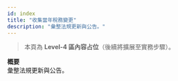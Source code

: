 ```yaml
---
id: index
title: "收集當年稅務變更"
description: "彙整法規更新與公告。"
---
```


> 本頁為 **Level-4 區內容占位**（後續將擴展至實務步驟）。

**概要**  
彙整法規更新與公告。
